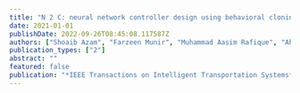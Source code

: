 ```yaml
---
title: "N 2 C: neural network controller design using behavioral cloning"
date: 2021-01-01
publishDate: 2022-09-26T08:45:08.117587Z
authors: ["Shoaib Azam", "Farzeen Munir", "Muhammad Aasim Rafique", "Ahmad Muqeem Sheri", "Muhammad Ishfaq Hussain", "Moongu Jeon"]
publication_types: ["2"]
abstract: ""
featured: false
publication: "*IEEE Transactions on Intelligent Transportation Systems*"
---
```


